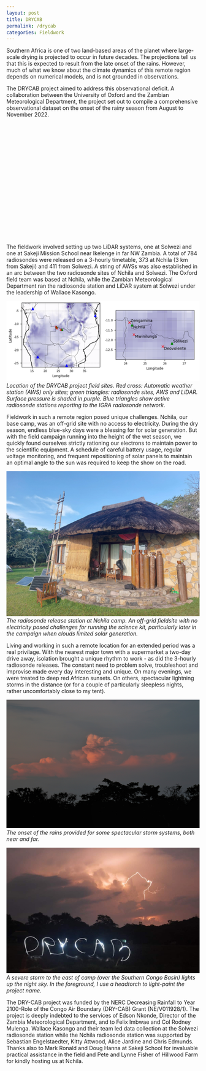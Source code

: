 ```yaml
---
layout: post
title: DRYCAB
permalink: /drycab
categories: Fieldwork
---
```


Southern Africa is one of two land-based areas of the planet where large-scale drying is projected to occur in future decades. The projections tell us that this is expected to result from the late onset of the rains. However, much of what we know about the climate dynamics of this remote region depends on numerical models, and is not grounded in observations.

The DRYCAB project aimed to address this observational deficit. A collaboration between the University of Oxford and the Zambian Meteorological Department, the project set out to compile a comprehensive observational dataset on the onset of the rainy season from August to November 2022.

<link rel="stylesheet" href="https://unpkg.com/leaflet@1.9.4/dist/leaflet.css" crossorigin="" />
<script src="https://unpkg.com/leaflet@1.9.4/dist/leaflet.js" crossorigin=""></script>

<div id="map" style="height: 300px; width: 100%; margin-top: 1em;"></div>

<script>
document.addEventListener("DOMContentLoaded", function () {
  var map = L.map('map').setView([-12, 25], 5);
  L.tileLayer('https://tile.openstreetmap.org/{z}/{x}/{y}.png', {
    attribution: '© OpenStreetMap contributors'
  }).addTo(map); 
  // Define custom red and green icons
  var redIcon = new L.Icon({
    iconUrl: 'https://raw.githubusercontent.com/pointhi/leaflet-color-markers/master/img/marker-icon-red.png',
    shadowUrl: 'https://unpkg.com/leaflet@1.9.4/dist/images/marker-shadow.png',
    iconSize: [25, 41],
    iconAnchor: [12, 41],
    popupAnchor: [1, -34],
    shadowSize: [41, 41]
  });

  var greenIcon = new L.Icon({
    iconUrl: 'https://raw.githubusercontent.com/pointhi/leaflet-color-markers/master/img/marker-icon-green.png',
    shadowUrl: 'https://unpkg.com/leaflet@1.9.4/dist/images/marker-shadow.png',
    iconSize: [25, 41],
    iconAnchor: [12, 41],
    popupAnchor: [1, -34],
    shadowSize: [41, 41]
  });

  // Apply colored markers
  L.marker([-11.2495, 24.3273], { icon: redIcon }).addTo(map)
    .bindPopup('Nchila');
  L.marker([-12.1708, 26.3648], { icon: greenIcon }).addTo(map)
    .bindPopup('Solwezi');
});
</script>

The fieldwork involved setting up two LiDAR systems, one at Solwezi and one at Sakeji Mission School near Ikelenge in far NW Zambia. A total of 784 radiosondes were released on a 3-hourly timetable, 373 at Nchila (3 km from Sakeji) and 411 from Solwezi. A string of AWSs was also established in an arc between the two radiosonde sites of Nchila and Solwezi. The Oxford field team was based at Nchila, while the Zambian Meteorological Department ran the radiosonde station and LiDAR system at Solwezi under the leadership of Wallace Kasongo.

![img1](/assets/drycab/map.png)  
*Location of the DRYCAB project field sites. Red cross: Automatic weather station (AWS) only sites; green triangles: radiosonde sites, AWS and LiDAR. Surface pressure is shaded in purple. Blue triangles show active radiosonde stations reporting to the IGRA radiosonde network.*

Fieldwork in such a remote region posed unique challenges. Nchila, our base camp, was an off-grid site with no access to electricity. During the dry season, endless blue-sky days were a blessing for for solar generation. But with the field campaign running into the height of the wet season, we quickly found ourselves strictly rationing our electrons to maintain power to the scientific equipment. A schedule of careful battery usage, regular voltage monitoring, and frequent repositioning of solar panels to maintain an optimal angle to the sun was required to keep the show on the road. 

![img6](/assets/drycab/20221106_165904.jpg)  
*The radiosonde release station at Nchila camp. An off-grid fieldsite with no electricity posed challenges for running the science kit, particularly later in the campaign when clouds limited solar generation.*

Living and working in such a remote location for an extended period was a real privilage. With the nearest major town with a supermarket a two-day drive away, isolation brought a unique rhythm to work - as did the 3-hourly radiosonde releases. The constant need to problem solve, troubleshoot and improvise made every day interesting and unique. On many evenings, we were treated to deep red African sunsets. On others, spectacular lightning storms in the distance (or for a couple of particularly sleepless nights, rather uncomfortably close to my tent). 

![img2](/assets/drycab/20221103182154_IMG_9506-01.jpeg)  
*The onset of the rains provided for some spectacular storm systems, both near and far.*

![img7](/assets/drycab/received_865233207813466.jpeg)  
*A severe storm to the east of camp (over the Southern Congo Basin) lights up the night sky. In the foreground, I use a headtorch to light-paint the project name.*

The DRY-CAB project was funded by the NERC Decreasing Rainfall to Year 2100-Role of the Congo Air Boundary (DRY-CAB) Grant (NE/V011928/1). The project is deeply indebted to the services of Edson Nkonde, Director of the Zambia Meteorological Department, and to Felix Imbwae and Col Rodney Mulenga. Wallace Kasongo and their team led data collection at the Solwezi radiosonde station while the Nchila radiosonde station was supported by Sebastian Engelstaedter, Kitty Attwood, Alice Jardine and Chris Edmunds. Thanks also to Mark Ronald and Doug Hanna at Sakeji School for invaluable practical assistance in the field and Pete and Lynne Fisher of Hillwood Farm for kindly hosting us at Nchila.
